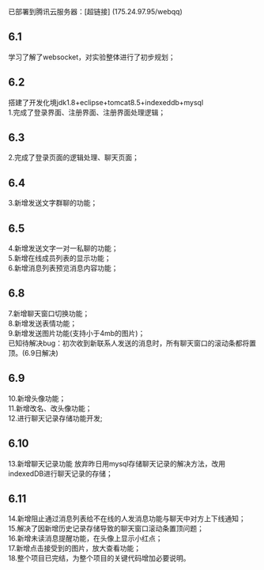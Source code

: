 已部署到腾讯云服务器：[超链接] (175.24.97.95/webqq)  
## 6.1
学习了解了websocket，对实验整体进行了初步规划；  
## 6.2
搭建了开发化境jdk1.8+eclipse+tomcat8.5+indexeddb+mysql  
1.完成了登录界面、注册界面、注册界面处理逻辑；  
## 6.3
2.完成了登录页面的逻辑处理、聊天页面；  
## 6.4
3.新增发送文字群聊的功能；  
## 6.5
4.新增发送文字一对一私聊的功能；  
5.新增在线成员列表的显示功能；  
6.新增消息列表预览消息内容功能；  
## 6.8
7.新增聊天窗口切换功能；  
8.新增发送表情功能；  
9.新增发送图片功能(支持小于4mb的图片)；  
已知待解决bug：初次收到新联系人发送的消息时，所有聊天窗口的滚动条都将置顶。(6.9日解决)  
## 6.9
10.新增头像功能；  
11.新增改名、改头像功能；  
12.进行聊天记录存储功能开发;  
## 6.10
13.新增聊天记录功能  放弃昨日用mysql存储聊天记录的解决方法，改用indexedDB进行聊天记录的存储；   
## 6.11
14.新增阻止通过消息列表给不在线的人发消息功能与聊天中对方上下线通知；  
15.解决了因新增历史记录存储导致的聊天窗口滚动条置顶问题；  
16.新增未读消息提醒功能，在头像上显示小红点；  
17.新增点击接受到的图片，放大查看功能；  
18.整个项目已完结，为整个项目的关键代码增加必要说明。  